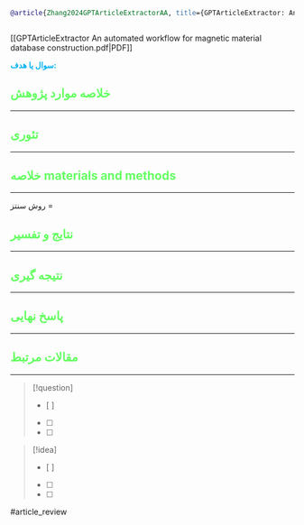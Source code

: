 
```bibtex
@article{Zhang2024GPTArticleExtractorAA, title={GPTArticleExtractor: An automated workflow for magnetic material database construction}, author={Yibo Zhang and Suman Itani and Kamal Khanal and Emmanuel Okyere and Gavin Smith and Koichiro Takahashi and Jiadong Zang}, journal={Journal of Magnetism and Magnetic Materials}, year={2024}, url={https://api.semanticscholar.org/CorpusID:266933500} }



```

[[GPTArticleExtractor An automated workflow for magnetic material database construction.pdf|PDF]]

**<span style="color:#00b0f0">سوال یا هدف:</span>**



## <span style="color:#64ff61">خلاصه موارد پژوهش</span>
---

## <span style="color:#64ff61">تئوری</span>
---



## <span style="color:#64ff61">خلاصه materials and methods</span>
---

روش سنتز = 



## <span style="color:#64ff61"> نتایج و تفسیر</span>
---



## <span style="color:#64ff61">نتیجه گیری</span>
---



## <span style="color:#64ff61">پاسخ نهایی</span>
---




## <span style="color:#64ff61">مقالات مرتبط</span>
---





> [!question] 
>- [ ] 
>- [ ]  
>- [ ] 


> [!idea] 
> - [ ] 
>- [ ] 
>- [ ] 



#article_review
